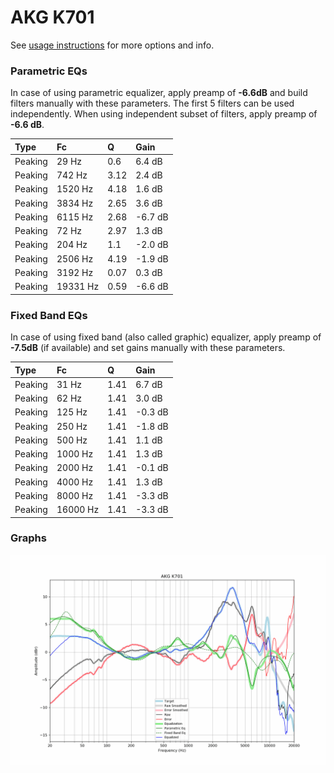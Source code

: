 # AKG K701
See [usage instructions](https://github.com/jaakkopasanen/AutoEq#usage) for more options and info.

### Parametric EQs
In case of using parametric equalizer, apply preamp of **-6.6dB** and build filters manually
with these parameters. The first 5 filters can be used independently.
When using independent subset of filters, apply preamp of **-6.6 dB**.

| Type    | Fc       |    Q | Gain    |
|:--------|:---------|:-----|:--------|
| Peaking | 29 Hz    | 0.6  | 6.4 dB  |
| Peaking | 742 Hz   | 3.12 | 2.4 dB  |
| Peaking | 1520 Hz  | 4.18 | 1.6 dB  |
| Peaking | 3834 Hz  | 2.65 | 3.6 dB  |
| Peaking | 6115 Hz  | 2.68 | -6.7 dB |
| Peaking | 72 Hz    | 2.97 | 1.3 dB  |
| Peaking | 204 Hz   | 1.1  | -2.0 dB |
| Peaking | 2506 Hz  | 4.19 | -1.9 dB |
| Peaking | 3192 Hz  | 0.07 | 0.3 dB  |
| Peaking | 19331 Hz | 0.59 | -6.6 dB |

### Fixed Band EQs
In case of using fixed band (also called graphic) equalizer, apply preamp of **-7.5dB**
(if available) and set gains manually with these parameters.

| Type    | Fc       |    Q | Gain    |
|:--------|:---------|:-----|:--------|
| Peaking | 31 Hz    | 1.41 | 6.7 dB  |
| Peaking | 62 Hz    | 1.41 | 3.0 dB  |
| Peaking | 125 Hz   | 1.41 | -0.3 dB |
| Peaking | 250 Hz   | 1.41 | -1.8 dB |
| Peaking | 500 Hz   | 1.41 | 1.1 dB  |
| Peaking | 1000 Hz  | 1.41 | 1.3 dB  |
| Peaking | 2000 Hz  | 1.41 | -0.1 dB |
| Peaking | 4000 Hz  | 1.41 | 1.3 dB  |
| Peaking | 8000 Hz  | 1.41 | -3.3 dB |
| Peaking | 16000 Hz | 1.41 | -3.3 dB |

### Graphs
![](./AKG%20K701.png)